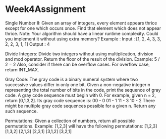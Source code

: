 # Week4Assignment

Single Number II:
Given an array of integers, every element appears thrice except for one which occurs once.
Find that element which does not appear thrice.
Note: Your algorithm should have a linear runtime complexity.
Could you implement it without using extra memory?
Example :
Input : [1, 2, 4, 3, 3, 2, 2, 3, 1, 1]
Output : 4

Divide Integers:
Divide two integers without using multiplication, division and mod operator.
Return the floor of the result of the division.
Example:
5 / 2 = 2
Also, consider if there can be overflow cases. For overflow case, return INT_MAX.

Gray Code:
The gray code is a binary numeral system where two successive values differ in only one bit.
Given a non-negative integer n representing the total number of bits in the code, print the sequence of gray code. A gray code sequence must begin with 0.
For example, given n = 2, return [0,1,3,2]. Its gray code sequence is:
00 - 0
01 - 1
11 - 3
10 - 2
There might be multiple gray code sequences possible for a given n.
Return any such sequence.

Permutations:
Given a collection of numbers, return all possible permutations.
Example:
[1,2,3] will have the following permutations:
[1,2,3]
[1,3,2]
[2,1,3] 
[2,3,1] 
[3,1,2] 
[3,2,1]
